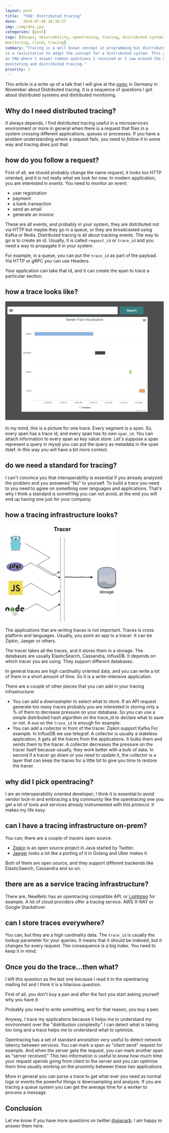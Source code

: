 ```yaml
---
layout: post
title:  "FAQ: Distributed tracing"
date:   2018-07-06 10:38:27
img: /img/dna.jpg
categories: [post]
tags: [devops, observability, opentracing, tracing, distributed system,
monitoring, cloud, tracing]
summary: "Tracing is a well known concept in programming but distributed tracing
is a revisitation to adapt the concept for a distributed system. This article is
an FAQ where I answer common questions I received or I saw around the net about
monitoring and distributed tracing."
priority: 1
---
```

This article is a write up of a talk that I will give at the
[osmc](https://osmc.de) in Germany in November about Distributed tracing.
It is a sequence of questions I got about distributed systems and distributed
monitoring.

## Why do I need distributed tracing?
It always depends, I find distributed tracing useful in a microservices
environment or more in general when there is a request that flies in a system
crossing different applications, queues or processes.
If you have a problem understanding where a request fails, you need to
*follow it* in some way and tracing does just that.

## how do you follow a request?
First of all, we should probably change the name *request*, it looks too HTTP
oriented, and it is not really what we look for now. In modern application, you
are interested in *events*.  You need to monitor an event:

* user registration
* payment
* a bank transaction
* send an email
* generate an invoice

These are all events, and probably in your system, they are distributed not via
HTTP but maybe they go in a queue, or they are broadcasted using Kafka or Redis.
Distributed tracing is all about tracking events. The way to go is to create an
id. Usually, it is called `request_id` or `trace_id` and you need a way to
propagate it in your system.

For example, in a queue, you can put the `trace_id` as part of the payload. Via
HTTP or gRPC you can use Headers.

Your application can take that id, and it can create the span to trace a
particular section.

## how a trace looks like?

<img src="/img/trace.jpg" alt="How I image a trace for a distributed tracing
app" class="img-responsive">

In my mind, this is a picture for one trace. Every segment is a span.
So, every span has a trace id, and every span has its own `span_id`.
You can attach information to every span as key value store. Let's suppose a
span represent a query in mysql you can put the query as metadata in the span
itslef. In this way you will have a bit more context.

## do we need a standard for tracing?

I can't convince you that interoperability is essential if you already analyzed
the problem and you answered "No" to yourself.
To build a trace you need to you need to agree on something over languages and
applications.
That's why I think a standard is something you can not avoid, at the end you
will end up having one just for your company.

## how a tracing infrastructure looks?

<img src="/img/tracing_infra.png" style="width:70%" alt="Sketch of tracing infrastructure." class="img-responsive">

The applications that are writing traces is not important. Traces is cross
platform and languages. Usually, you
point an app to a tracer. It can be Zipkin, Jaeger or others. 

The tracer takes all the traces, and it stores them in a storage. The databases are
usually ElasticSearch, Cassandra, InfluxDB. It depends on which tracer you are
using. They support different databases.

In general traces are high cardinality oriented data, and you can write a lot
of them in a short amount of time. So it is a write-intensive
application.

There are a couple of other pieces that you can add in your tracing
infrastructure:

* You can add a *downsampler* to select what to store. If an API request generate
  too many traces probably you are interested in storing only a % of them to
  decrease pressure on your database. So you can use a simple distributed hash
  algorithm on the trace_id to declare what to save or not. A `mod` on the
  `trace_id` is enough for example.
* You can add a *collector* in front of the tracer. Zipkin support Kafka For
  example. In InfluxDB we use telegraf. A collector is usually  a stateless
  application, it gets all the traces from the applications. It bulks them and
  sends them to the tracer. A collector decreases the pressure on the tracer
  itself because usually, they work better with a bulk of data. In second if a
  tracer go down or you need to update it, the collector is a layer that can
  keep the traces for a little bit to give you time to restore the tracer.

## why did I pick opentracing?

I am an interoperability oriented developer; I think it is essential to avoid
vendor lock-in and embracing a big community like the opentracing one you get
a lot of tools and services already instrumented with this protocol.  It makes
my life easy.

## can I have a tracing infrastructure on-prem?

You can; there are a couple of tracers open source.

* [Zipkin](https://zipkin.io/) is an open source
project in Java started by Twitter.
* [Jaeger](https://github.com/jaegertracing/jaeger) looks a lot like a porting of
it in Golang and Uber makes it.

Both of them are open source, and they support different backends like
ElasticSaerch, Cassandra and so on.

## there are as a service tracing infrastructure?

There are, NewRelic has an opentracing compatible API, or
[Lightstep](https://lightstep.com/) for example.  A lot of cloud providers offer
a tracing service. AWS X-RAY or Google Stackdriver.

## can I store traces everywhere?

You can, but they are a high cardinality data. The `trace_id` is usually the
lookup parameter for your queries. It means that it should be indexed, but it
changes for every request. The consequence is a big index.
You need to keep it in mind.

## Once you do the trace...then what?

I left this question as the last one because I read it in the opentracing
mailing list and I think it is a hilarious question.

First of all, you don't buy a pan and after the fact you start asking yourself
why you have it.

Probably you need to write something, and for that reason, you
buy a pen.

Anyway, I trace my applications because it helps me to understand my environment
over the "distribution complexity." I can detect what is taking too long and a
trace helps me to understand what to optimize.

Opentracing has a set of standard annotation very useful to detect network
latency between services. You can mark a span as "client send" request for
example. And when the server gets the request, you can mark another span as
"server received." This two information is useful to know how much time your
request spends going from client to the server and you can optimize them time
usually working on the proximity between these two applications.

More in general you can parse a trace to get what ever you need as normal logs
or events the powerful things is downsampling and analysis.
If you are tracing a queue system you can get the average time for a worker to
process a message.

## Conclusion

Let me know if you have more questions on twitter
[@gianarb](https://twitter.com/gianarb). I am happy to answer them here.
